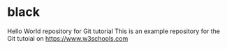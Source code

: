 # black
Hello World repository for Git tutorial
This is an example repository for the Git tutoial on https://www.w3schools.com
